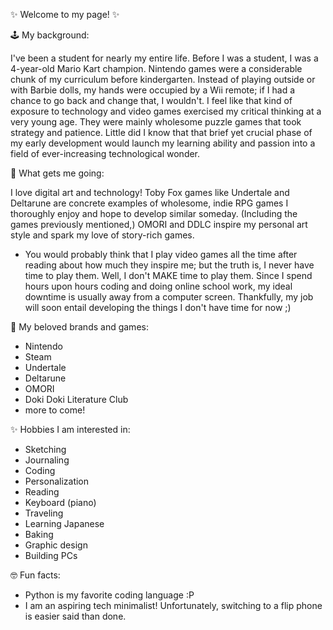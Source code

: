                                                                                                                                                                                                                                                                      
✨ Welcome to my page! ✨ 

🕹️ My background: 

I've been a student for nearly my entire life. Before I was a student, I was a 4-year-old Mario Kart champion. Nintendo games were a considerable chunk of my curriculum before kindergarten. 
Instead of playing outside or with Barbie dolls, my hands were occupied by a Wii remote; if I had a chance to go back and change that, I wouldn't. I feel like that kind of exposure to technology and
video games exercised my critical thinking at a very young age. They were mainly wholesome puzzle games that took strategy and patience. Little did I know that that brief yet crucial phase of my early development would 
launch my learning ability and passion into a field of ever-increasing technological wonder.

🎇 What gets me going:

I love digital art and technology! Toby Fox games like Undertale and Deltarune are concrete examples of wholesome, indie RPG games I thoroughly enjoy and hope to develop similar someday. 
(Including the games previously mentioned,) OMORI and DDLC inspire my personal art style and spark my love of story-rich games.
- You would probably think that I play video games all the time after reading about how much they inspire me; but the truth is, I never have time to play them. Well, I don't MAKE time to play them.
  Since I spend hours upon hours coding and doing online school work, my ideal downtime is usually away from a computer screen. Thankfully, my job will soon entail developing the things I don't have time for now ;)

👾 My beloved brands and games:

- Nintendo
- Steam
- Undertale
- Deltarune
- OMORI
- Doki Doki Literature Club
- more to come!

✨ Hobbies I am interested in:

- Sketching
- Journaling
- Coding
- Personalization
- Reading
- Keyboard (piano)
- Traveling
- Learning Japanese
- Baking
- Graphic design
- Building PCs

🤓 Fun facts:

- Python is my favorite coding language :P
- I am an aspiring tech minimalist! Unfortunately, switching to a flip phone is easier said than done.
